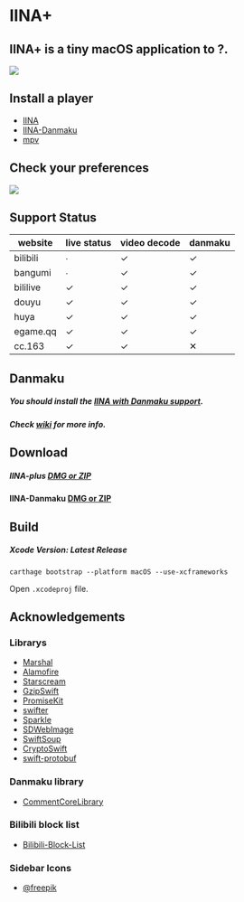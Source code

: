 # IINA+

## IINA+ is a tiny macOS application to ?.

![](https://i.loli.net/2018/10/30/5bd83a7952437.gif)

## Install a player

- [IINA](https://lhc70000.github.io/iina/)
- [IINA-Danmaku](https://github.com/xjbeta/iina-danmaku/releases)
- [mpv](https://mpv.io/)

## Check your preferences

![](https://i.loli.net/2018/10/30/5bd83ae6985bd.jpeg)

## Support Status

<!--https://www.tablesgenerator.com/markdown_tables#-->

| website  | live status | video decode | danmaku |
| -------- | ----------- | ------------ | ------- |
| bilibili | ∙           | ✓            | ✓       |
| bangumi  | ∙           | ✓            | ✓       |
| bililive | ✓           | ✓            | ✓       |
| douyu    | ✓           | ✓            | ✓       |
| huya     | ✓           | ✓            | ✓       |
| egame.qq | ✓           | ✓            | ✓       |
| cc.163   | ✓           | ✓            | ✕       |

## Danmaku

##### You should install the [IINA with Danmaku support](https://github.com/xjbeta/iina-danmaku/releases).

##### Check [wiki](https://github.com/xjbeta/iina-plus/wiki) for more info.

## Download

##### IINA-plus [DMG or ZIP](https://github.com/xjbeta/iina-plus/releases)

#### IINA-Danmaku [DMG or ZIP](https://github.com/xjbeta/iina-danmaku/releases)

## Build

##### Xcode Version: Latest Release

```
carthage bootstrap --platform macOS --use-xcframeworks
```

Open `.xcodeproj` file.

## Acknowledgements

### Librarys

- [Marshal](https://github.com/utahiosmac/Marshal)
- [Alamofire](https://github.com/Alamofire/Alamofire)
- [Starscream](https://github.com/daltoniam/Starscream)
- [GzipSwift](https://github.com/1024jp/GzipSwift)
- [PromiseKit](https://github.com/mxcl/PromiseKit)
- [swifter](https://github.com/httpswift/swifter)
- [Sparkle](https://github.com/sparkle-project/Sparkle)
- [SDWebImage](https://github.com/SDWebImage/SDWebImage)
- [SwiftSoup](https://github.com/scinfu/SwiftSoup)
- [CryptoSwift](https://github.com/krzyzanowskim/CryptoSwift)
- [swift-protobuf](https://github.com/apple/swift-protobuf)

### Danmaku library

- [CommentCoreLibrary](https://github.com/jabbany/CommentCoreLibrary)

### Bilibili block list

- [Bilibili-Block-List](https://github.com/jnxyp/Bilibili-Block-List)

### Sidebar Icons

- [@freepik](https://www.flaticon.com/authors/freepik)
